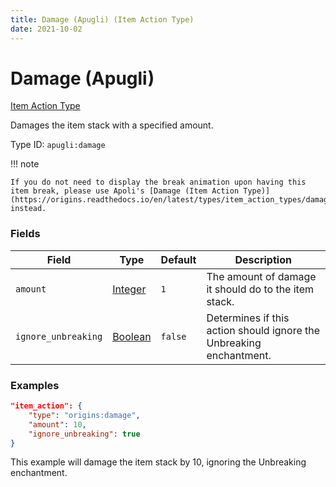 ```yaml
---
title: Damage (Apugli) (Item Action Type)
date: 2021-10-02
---
```


# Damage (Apugli)

[Item Action Type](../item_action_types.md)

Damages the item stack with a specified amount.

Type ID: `apugli:damage`

!!! note

    If you do not need to display the break animation upon having this item break, please use Apoli's [Damage (Item Action Type)](https://origins.readthedocs.io/en/latest/types/item_action_types/damage/) instead.

### Fields

Field | Type | Default | Description
------|------|---------|-------------
`amount` | [Integer](../data_types/integer.md) | `1` | The amount of damage it should do to the item stack.
`ignore_unbreaking` | [Boolean](../data_types/boolean.md) | `false` | Determines if this action should ignore the Unbreaking enchantment.



### Examples

```json
"item_action": {
    "type": "origins:damage",
    "amount": 10,
    "ignore_unbreaking": true
}
```

This example will damage the item stack by 10, ignoring the Unbreaking enchantment.
